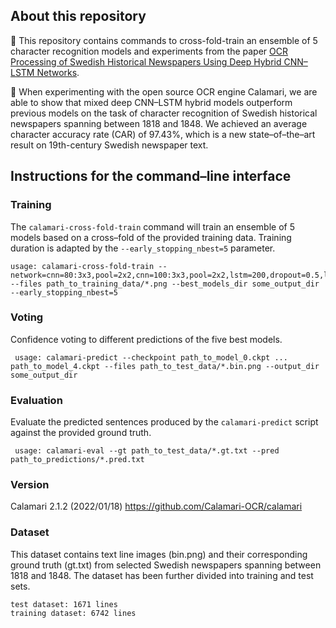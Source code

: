## About this repository 
📌 This repository contains commands to cross-fold-train an ensemble of 5 character recognition models and experiments from the paper [OCR Processing of Swedish Historical Newspapers Using Deep Hybrid CNN–LSTM Networks](https://acl-bg.org/proceedings/2021/RANLP%202021/pdf/2021.ranlp-1.23.pdf). 

📌 When experimenting with the open source OCR engine Calamari, we are able to show that mixed deep CNN–LSTM hybrid models outperform previous models on the task of character recognition of Swedish historical newspapers spanning between 1818 and 1848. We achieved an average character accuracy rate (CAR) of 97.43%, which is a new state–of–the–art result on 19th-century Swedish newspaper text.

## Instructions for the command–line interface

### Training 
The `calamari-cross-fold-train` command will train an ensemble of 5 models based on a cross–fold of the provided training data. Training duration is adapted by the `--early_stopping_nbest=5` parameter.

	usage: calamari-cross-fold-train --network=cnn=80:3x3,pool=2x2,cnn=100:3x3,pool=2x2,lstm=200,dropout=0.5,lstm=200,dropout=0.5 --files path_to_training_data/*.png --best_models_dir some_output_dir --early_stopping_nbest=5 
### Voting
Confidence voting to different predictions of the five best models.
  
 	 usage: calamari-predict --checkpoint path_to_model_0.ckpt ... path_to_model_4.ckpt --files path_to_test_data/*.bin.png --output_dir some_output_dir
### Evaluation
Evaluate the predicted sentences produced by the `calamari-predict` script against the provided ground truth.

	 usage: calamari-eval --gt path_to_test_data/*.gt.txt --pred path_to_predictions/*.pred.txt

### Version 
Calamari 2.1.2 (2022/01/18)
https://github.com/Calamari-OCR/calamari

### Dataset 
This dataset contains text line images (bin.png) and their corresponding ground truth (gt.txt) from selected Swedish newspapers spanning between 1818 and 1848. The dataset has been further divided into training and test sets. <br/> 
	
	test dataset: 1671 lines
	training dataset: 6742 lines 

 
